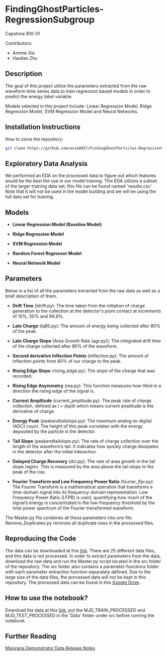 # FindingGhostParticles-RegressionSubgroup
Capstone B10-01

Contributors:
- Ammie Xie
- Haotian Zhu

## Description
The goal of this project utilize the parameters extracted from the raw waveform time series data to train regression based models in order to predict the energy label variable. 

Models selected in this project include: Linear Regression Model, Ridge Regression Model, SVM Regression Model and Neural Networks.

## Installation Instructions
How to clone the repository:
``` bash
git clone https://github.com/axie0927/FindingGhostParticles-RegressionSubgroup.git
``` 

## Exploratory Data Analysis

We performed an EDA on the processed data to figure out which features would be the best the use in our model training. This EDA utilizes a subset of the larger training data set, this file can be found named 'results.csv'. Note that it will not be used in the model building and we will be using the full data set for training.

## Models

- **Linear Regression Model (Baseline Model)**

- **Ridge Regression Model**

- **SVM Regression Model**

- **Random Forest Regressor Model**

- **Neural Network Model**

## Parameters
Below is a list of all the parameters extracted from the raw data as well as a brief description of them. 

- **Drift Time** (tdrift.py): The time taken from the initiation of charge generation to the collection at the detector's point contact at increments of 10%, 50% and 99.9%.

- **Late Charge** (lq80.py): The amount of energy being collected after 80% of the peak. 

- **Late Charge Slope** (Area Growth Rate (agr.py)): The integrated drift time of the charge collected after 80% of the waveform. 

- **Second derivative Inflection Points** (inflection.py): The amount of inflection points from 80% of our charge to the peak. 

- **Rising Edge Slope** (rising_edge.py): The slope of the charge that was recorded.

- **Rising Edge Asymmetry** (rea.py): This function measures how tilted in a direction the rising edge of the signal is.

- **Current Amplitude** (current_amplitude.py): The peak rate of charge collection, defined as I = dq/dt which means current amplitude is the derivative of charge.

- **Energy Peak** (peakandtailslope.py): The maximum analog-to-digital (ADC) count. The height of this peak correlates with the energy deposited by the particle in the detector.

- **Tail Slope** (peakandtailslope.py): The rate of charge collection over the length of the waveform’s tail. It indicates how quickly charge dissipates in the detector after the initial interaction.

- **Delayed Charge Recovery** (dcr.py): The rate of area growth in the tail slope region. This is measured by the area above the tail slope to the peak of the rise. 

- **Fourier Transform and Low Frequency Power Ratio** (fourier_lfpr.py): The Fourier Transform is a mathematical operation that transforms a time-domain signal into its frequency-domain representation. Low Frequency Power Ratio (LFPR) is used, quantifying how much of the signal’s energy is concentrated in the low-frequency threshold by the total power spectrum of the Fourier transformed waveform.  

The Master.py file combines all these parameters into one file. Remove_Duplicates.py removes all duplicate rows in the processed files. 

## Reproducing the Code
The data can be downloaded at this [link](https://zenodo.org/records/8257027). There are 25 different data files, and this data is not processed. In order to extract parameters from the data, download the raw data and run the Master.py script located in the src folder of the repository. The src folder also contains a parameter-functions folder with each parameter extraction function separately defined. Due to the large size of the data files, the processed data will not be kept in this repository. The processed data can be found in this [Google Drive](https://drive.google.com/drive/folders/1SnmQemcXWPvKvJBmGkd0hSqTQ8gbs0C4).

## How to use the notebook?
Download the data at this [link](https://drive.google.com/drive/folders/1SnmQemcXWPvKvJBmGkd0hSqTQ8gbs0C4), put the MJD_TRAIN_PROCESSED and MJD_TEST_PROCESSED in the 'Data' folder under src before running the notebook. 

## Further Reading
[Majorana Demonstrator Data Release Notes](https://arxiv.org/pdf/2308.10856)